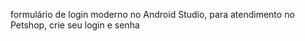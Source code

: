  formulário de login moderno no Android Studio, para atendimento no Petshop, crie seu login e senha
